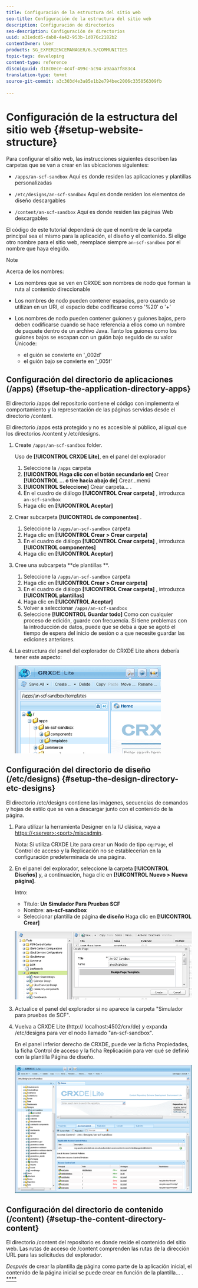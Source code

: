 ```yaml
---
title: Configuración de la estructura del sitio web
seo-title: Configuración de la estructura del sitio web
description: Configuración de directorios
seo-description: Configuración de directorios
uuid: a31edcd5-dab8-4a42-953b-1d076c2182b2
contentOwner: User
products: SG_EXPERIENCEMANAGER/6.5/COMMUNITIES
topic-tags: developing
content-type: reference
discoiquuid: d18c0ece-4c4f-499c-ac94-a9aaa7f883c4
translation-type: tm+mt
source-git-commit: a3c303d4e3a85e1b2e794bec2006c335056309fb

---
```



# Configuración de la estructura del sitio web {#setup-website-structure}

Para configurar el sitio web, las instrucciones siguientes describen las carpetas que se van a crear en las ubicaciones siguientes:

* `/apps/an-scf-sandbox`
Aquí es donde residen las aplicaciones y plantillas personalizadas

* `/etc/designs/an-scf-sandbox`
Aquí es donde residen los elementos de diseño descargables

* `/content/an-scf-sandbox`
Aquí es donde residen las páginas Web descargables

El código de este tutorial dependerá de que el nombre de la carpeta principal sea el mismo para la aplicación, el diseño y el contenido. Si elige otro nombre para el sitio web, reemplace siempre `an-scf-sandbox` por el nombre que haya elegido.

>[!NOTE]
>
>Acerca de los nombres:
>
>* Los nombres que se ven en CRXDE son nombres de nodo que forman la ruta al contenido direccionable
>* Los nombres de nodo pueden contener espacios, pero cuando se utilizan en un URI, el espacio debe codificarse como &#39;%20&#39; o &#39;+&#39;
>* Los nombres de nodo pueden contener guiones y guiones bajos, pero deben codificarse cuando se hace referencia a ellos como un nombre de paquete dentro de un archivo Java. Tanto los guiones como los guiones bajos se escapan con un guión bajo seguido de su valor Unicode:
>
>   * el guión se convierte en &#39;_002d&#39;
>   * el guión bajo se convierte en &#39;_005f&#39;

## Configuración del directorio de aplicaciones (/apps) {#setup-the-application-directory-apps}

El directorio /apps del repositorio contiene el código con implementa el comportamiento y la representación de las páginas servidas desde el directorio /content.

El directorio /apps está protegido y no es accesible al público, al igual que los directorios /content y /etc/designs.

1. Create `/apps/an-scf-sandbox` folder.

   Uso de **[!UICONTROL CRXDE Lite]**, en el panel del explorador

   1. Seleccione la `/apps` carpeta
   1. **[!UICONTROL Haga clic con el botón secundario en]** Crear **[!UICONTROL ... o tire hacia abajo de]** Crear...menú
   1. **[!UICONTROL Seleccione]** Crear carpeta... .
   1. En el cuadro de diálogo **[!UICONTROL Crear carpeta]** , introduzca `an-scf-sandbox`
   1. Haga clic en **[!UICONTROL Aceptar]**

1. Crear subcarpeta **[!UICONTROL de componentes]** .

   1. Seleccione la `/apps/an-scf-sandbox` carpeta
   1. Haga clic en **[!UICONTROL Crear > Crear carpeta]**
   1. En el cuadro de diálogo **[!UICONTROL Crear carpeta]** , introduzca **[!UICONTROL componentes]**
   1. Haga clic en **[!UICONTROL Aceptar]**

1. Cree una subcarpeta **de plantillas **.

   1. Seleccione la `/apps/an-scf-sandbox` carpeta
   1. Haga clic en **[!UICONTROL Crear > Crear carpeta]**
   1. En el cuadro de diálogo **[!UICONTROL Crear carpeta]** , introduzca **[!UICONTROL plantillas]**
   1. Haga clic en **[!UICONTROL Aceptar]**
   1. Volver a seleccionar `/apps/an-scf-sandbox`
   1. Seleccione **[!UICONTROL Guardar todo]**
   Como con cualquier proceso de edición, guarde con frecuencia. Si tiene problemas con la introducción de datos, puede que se deba a que se agotó el tiempo de espera del inicio de sesión o a que necesite guardar las ediciones anteriores.

1. La estructura del panel del explorador de CRXDE Lite ahora debería tener este aspecto:

   ![chlimage_1-44](assets/chlimage_1-44.png)

## Configuración del directorio de diseño (/etc/designs) {#setup-the-design-directory-etc-designs}

El directorio /etc/designs contiene las imágenes, secuencias de comandos y hojas de estilo que se van a descargar junto con el contenido de la página.

1. Para utilizar la herramienta Designer en la IU clásica, vaya a [https://&lt;server>:&lt;port>/miscadmin](http://localhost:4502/miscadmin).

   Nota: Si utiliza CRXDE Lite para crear un Nodo de tipo `cq:Page`, el Control de acceso y la Replicación no se establecerían en la configuración predeterminada de una página.

1. En el panel del explorador, seleccione la carpeta **[!UICONTROL Diseños]** y, a continuación, haga clic en **[!UICONTROL Nuevo > Nueva página]**.

   Intro:

   * Título: **Un Simulador Para Pruebas SCF**
   * Nombre: **an-scf-sandbox**
   * Seleccionar plantilla de página **de diseño**
   Haga clic en **[!UICONTROL Crear]**

   ![chlimage_1-45](assets/chlimage_1-45.png)

1. Actualice el panel del explorador si no aparece la carpeta &quot;Simulador para pruebas de SCF&quot;.

1. Vuelva a CRXDE Lite (http:// localhost:4502/crx/de) y expanda /etc/designs para ver el nodo llamado &quot;an-scf-sandbox&quot;.

   En el panel inferior derecho de CRXDE, puede ver la ficha Propiedades, la ficha Control de acceso y la ficha Replicación para ver qué se definió con la plantilla Página de diseño.

   ![chlimage_1-46](assets/chlimage_1-46.png)

## Configuración del directorio de contenido (/content) {#setup-the-content-directory-content}

El directorio /content del repositorio es donde reside el contenido del sitio web. Las rutas de acceso de /content comprenden las rutas de la dirección URL para las solicitudes del explorador.

*Después* de crear la plantilla [de](initial-app.md#createthepagetemplate) página como parte de la aplicación inicial, el contenido de la página inicial se puede crear en función de la plantilla... .  [****](initial-app.md)